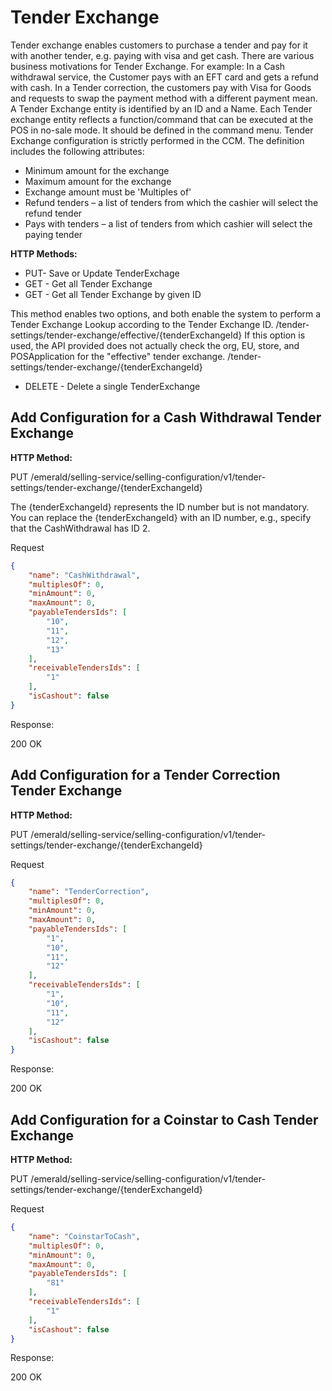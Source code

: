 # Tender Exchange

Tender exchange enables customers to purchase a tender and pay for it with another tender, e.g. paying with visa and get cash.  There are various business motivations for Tender Exchange.
For example: In a Cash withdrawal service, the Customer pays with an EFT card and gets a refund with cash.
In a Tender correction, the customers pay with Visa for Goods and requests to swap the payment method with a different payment mean.
A Tender Exchange entity is identified by an ID and a Name.
Each Tender exchange entity reflects a function/command that can be executed at the POS in no-sale mode. It should be defined in the command menu.
Tender Exchange configuration is strictly performed in the CCM.
The definition includes the following attributes:

* Minimum amount for the exchange
* Maximum amount for the exchange
* Exchange amount must be 'Multiples of'
* Refund tenders – a list of tenders from which the cashier will select the refund tender
* Pays with tenders – a list of tenders from which cashier will select the paying tender

**HTTP Methods:**

* PUT- Save or Update TenderExchage
* GET - Get all Tender Exchange
* GET - Get all Tender Exchange by given ID

This method enables two options, and both enable the system to perform a Tender Exchange Lookup according to the Tender Exchange ID.
/tender-settings/tender-exchange/effective/{tenderExchangeId}
If this option is used, the API provided does not actually check the org, EU, store, and POSApplication for the "effective" tender exchange.
/tender-settings/tender-exchange/{tenderExchangeId}

* DELETE - Delete a single TenderExchange
  
## Add Configuration for a Cash Withdrawal Tender Exchange

**HTTP Method:**

PUT
/emerald/selling-service/selling-configuration/v1/tender-settings/tender-exchange/{tenderExchangeId}

The {tenderExchangeId} represents the ID number but is not mandatory.
You can replace the {tenderExchangeId} with an ID number, e.g., specify that the CashWithdrawal has ID 2.

Request

```json
{
    "name": "CashWithdrawal",
    "multiplesOf": 0,
    "minAmount": 0,
    "maxAmount": 0,
    "payableTendersIds": [
		"10",
		"11",
		"12",
		"13"
    ],
    "receivableTendersIds": [
        "1"
    ],
    "isCashout": false
}
```

Response:

200 OK

## Add Configuration for a Tender Correction Tender Exchange

**HTTP Method:**

PUT
/emerald/selling-service/selling-configuration/v1/tender-settings/tender-exchange/{tenderExchangeId}

Request

```json
{
    "name": "TenderCorrection",
    "multiplesOf": 0,
    "minAmount": 0,
    "maxAmount": 0,
    "payableTendersIds": [
        "1",
		"10",
		"11",
		"12"
    ],
    "receivableTendersIds": [
        "1",
		"10",
		"11",
		"12"
    ],
    "isCashout": false
}
```

Response:

200 OK

## Add Configuration for a Coinstar to Cash Tender Exchange

**HTTP Method:**

PUT
/emerald/selling-service/selling-configuration/v1/tender-settings/tender-exchange/{tenderExchangeId}

Request

```json
{
    "name": "CoinstarToCash",
    "multiplesOf": 0,
    "minAmount": 0,
    "maxAmount": 0,
    "payableTendersIds": [
        "81"
    ],
    "receivableTendersIds": [
        "1"
    ],
    "isCashout": false
}
```

Response:

200 OK